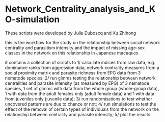 # Network_Centrality_analysis_and_KO-simulation
These scripts were developed by Julie Duboscq and Xu Zhihong

this is the workflow for the study on the relationship between social network centrality and parasitism intensity and the impact of missing age-sex classes in the network on this relationship in Japanese macaques

it contains a collection of scripts to 1/ calculate indices from raw data, e.g. dominance ranks from aggression data, network contrality measures from a social proximity matrix and parasite richness from EPG data from 3 nematode species; 2/ run glmms testing the relationship between network centralities and parasite intensity (as measured by EPG) of 3 nematode species, 1 set of glmms with data from the whole group (whole-group data), 1 with data from the adult females only (adult female data) and 1 with data from juveniles only (juvenile data); 3/ run randomisations to test whether uncovered patterns are due to chance or not; 4/ run simulations to test the effect of the removal of certain types of individuals from the network on the relationship between centrality and parasite intensity; 5/ plot the results



